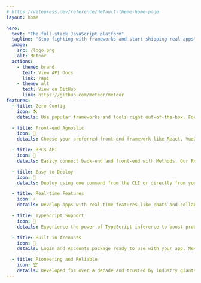 ```yaml
---
# https://vitepress.dev/reference/default-theme-home-page
layout: home

hero:
  text: "The full-stack JavaScript platform"
  tagline: "Stop fighting with frameworks and start shipping real apps"
  image:
    src: /logo.png
    alt: Meteor
  actions:
    - theme: brand
      text: View API Docs
      link: /api
    - theme: alt
      text: View on GitHub
      link: https://github.com/meteor/meteor
features:
  - title: Zero Config
    icon: 🛠️
    details: Use popular frameworks and tools right out-of-the-box. Focus on building features instead of configuring tools.

  - title: Front-end Agnostic
    icon: 🎨
    details: Choose your preferred front-end framework like React, VueJS, Blaze, Svelte, or Solid.

  - title: RPCs API
    icon: 📡
    details: Easily connect back-end and front-end with Methods. Our Remote Procedure Call (RPC) system

  - title: Easy to Deploy
    icon: 🚀
    details: Deploy using one command from the CLI or directly from your Git repository by using Meteor Cloud.

  - title: Real-time Features
    icon: ⚡
    details: Develop apps with real-time features like chats and collaborative apps with ease by using publications and subscriptions.

  - title: TypeScript Support
    icon: 📝
    details: Experience the power of TypeScript inference to boost productivity for your full-stack application.

  - title: Built-in Accounts
    icon: 👤
    details: Login and Accounts package ready to use with your app. Never rebuilt an authentication system again.

  - title: Pioneering and Reliable
    icon: 🏆
    details: Developed for over a decade and trusted by industry giants. Alows you to build and scale efficiently.
---
```

